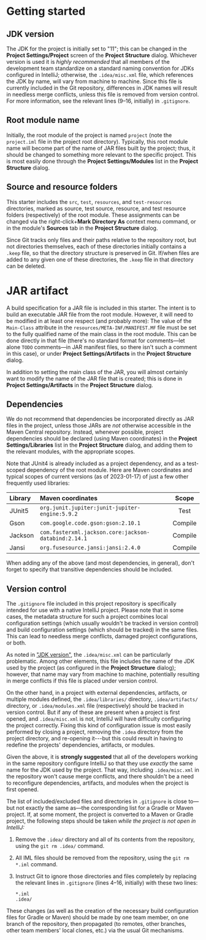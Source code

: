 # Getting started

## JDK version

The JDK for the project is initially set to "11"; this can be changed in the **Project Settings/Project** screen of the **Project Structure** dialog. Whichever version is used it is _highly recommended_ that all members of the development team standardize on a standard naming convention for JDKs configured in IntelliJ; otherwise, the `.idea/misc.xml` file, which references the JDK by name, will vary from machine to machine. Since this file is currently included in the Git repository, differences in JDK names will result in needless merge conflicts, unless this file is removed from version control. For more information, see the relevant lines (9&ndash;16, initially) in `.gitignore`. 

## Root module name

Initially, the root module of the project is named `project` (note the `project.iml` file in the project root directory). Typically, this root module name will become part of the name of JAR files built by the project; thus, it should be changed to something more relevant to the specific project. This is most easily done through the **Project Settings/Modules** list in the **Project Structure** dialog.

## Source and resource folders

This starter includes the `src`, `test`, `resources`, and `test-resources` directories, marked as source, test source, resource, and test resource folders (respectively) of the root module. These assignments can be changed via the right-click+**Mark Directory As** context menu command, or in the module's **Sources** tab in the **Project Structure** dialog.

Since Git tracks only files and their paths relative to the repository root, but not directories themselves, each of these directories initially contains a `.keep` file, so that the directory structure is preserved in Git. If/when files are added to any given one of these directories, the `.keep` file in that directory can be deleted.

# JAR artifact

A build specification for a JAR file is included in this starter. The intent is to build an executable JAR file from the root module. However, it will need to be modified in at least one respect (and probably more): The value of the `Main-Class` attribute in the `resources/META-INF/MANIFEST.MF` file must be set to the fully qualified name of the main class in the root module. This can be done directly in that file (there's no standard format for comments&mdash;let alone `TODO` comments&mdash;in JAR manifest files, so there isn't such a comment in this case), or under **Project Settings/Artifacts** in the **Project Structure** dialog.

In addition to setting the main class of the JAR, you will almost certainly want to modify the name of the JAR file that is created; this is done in **Project Settings/Artifacts** in the **Project Structure** dialog.

## Dependencies

We do not recommend that dependencies be incorporated directly as JAR files in the project, unless those JARs are _not_ otherwise accessible in the Maven Central repository. Instead, whenever possible, project dependencies should be declared (using Maven coordinates) in the **Project Settings/Libraries** list in the **Project Structure** dialog, and adding them to the relevant modules, with the appropriate scopes.

Note that JUnit4 is already included as a project dependency, and as a test-scoped dependency of the root module. Here are Maven coordinates and typical scopes of current versions (as of 2023-01-17) of just a few other frequently used libraries:

| Library | Maven coordinates                                    |  Scope  |
|:--------|:-----------------------------------------------------|:-------:|
| JUnit5  | `org.junit.jupiter:junit-jupiter-engine:5.9.2`       |  Test   |
| Gson    | `com.google.code.gson:gson:2.10.1`                   | Compile |
| Jackson | `com.fasterxml.jackson.core:jackson-databind:2.14.1` | Compile |
| Jansi   | `org.fusesource.jansi:jansi:2.4.0`                   | Compile |

When adding any of the above (and most dependencies, in general), don't forget to specify that transitive dependencies should be included.

## Version control

The `.gitignore` file included in this project repository is specifically intended for use with a native IntelliJ project. Please note that in some cases, the metadata structure for such a project combines local configuration settings (which usually wouldn't be tracked in version control) and build configuration settings (which should be tracked) in the same files. This can lead to needless merge conflicts, damaged project configurations, or both.

As noted in ["JDK version"](#jdk-version), the `.idea/misc.xml` can be particularly problematic. Among other elements, this file includes the name of the JDK used by the project (as configured in the **Project Structure** dialog); however, that name may vary from machine to machine, potentially resulting in merge conflicts if this file is placed under version control. 

On the other hand, in a project with external dependencies, artifacts, or multiple modules defined, the `.idea/libraries/` directory, `.idea/artifacts/` directory, or `.idea/modules.xml` file (respectively) should be tracked in version control. But if any of these are present when a project is first opened, and `.idea/misc.xml` is not, IntelliJ will have difficulty configuring the project correctly. Fixing this kind of configuration issue is most easily performed by closing a project, removing the `.idea` directory from the project directory, and re-opening it---but this could result in having to redefine the projects' dependencies, artifacts, or modules.

Given the above, it is **strongly suggested** that all of the developers working in the same repository configure IntelliJ so that they use _exactly_ the same name for the JDK used by the project. That way, including `.idea/misc.xml` in the repository won't cause merge conflicts, and there shouldn't be a need to reconfigure dependencies, artifacts, and modules when the project is first opened.

The list of included/excluded files and directories in `.gitignore` is close to&mdash;but not exactly the same as&mdash;the corresponding list for a Gradle or Maven project. If, at some moment, the project is converted to a Maven or Gradle project, the following steps should be taken _while the project is not open in IntelliJ:_

1. Remove the `.idea/` directory and all of its contents from the repository, using  the `git rm .idea/` command. 

2. All IML files should be removed from the repository, using the `git rm *.iml` command. 

3. Instruct Git to ignore those directories and files completely by replacing the relevant lines in `.gitignore` (lines 4&ndash;16, initially) with these two lines:

    ```gitignore
    *.iml
    .idea/
    ```
    
These changes (as well as the creation of the necessary build configuration files for Gradle or Maven) should be made by one team member, on one branch of the repository, then propagated (to remotes, other branches, other team members' local clones, etc.) via the usual Git mechanisms.
